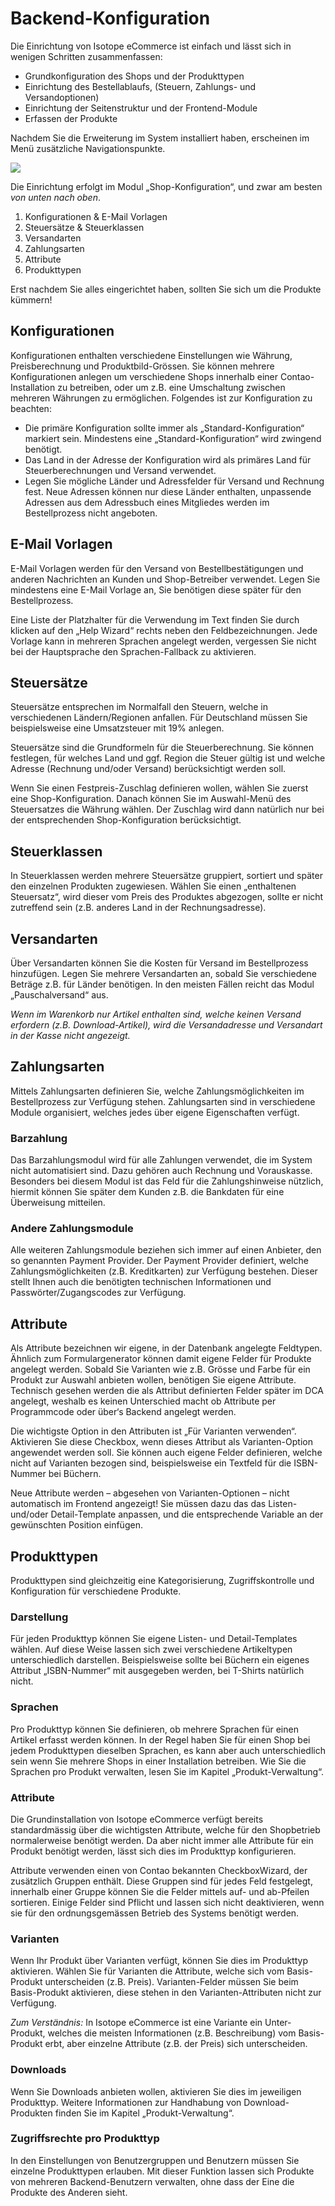 # Backend-Konfiguration

Die Einrichtung von Isotope eCommerce ist einfach und lässt sich in wenigen Schritten zusammenfassen:
- Grundkonfiguration des Shops und der Produkttypen
- Einrichtung des Bestellablaufs, (Steuern, Zahlungs- und Versandoptionen)
- Einrichtung der Seitenstruktur und der Frontend-Module
- Erfassen der Produkte

Nachdem Sie die Erweiterung im System installiert haben, erscheinen im Menü zusätzliche Navigationspunkte.

![](https://raw.github.com/isotope/docs/tree/1.4/de/manual/1-backend_01.png)

Die Einrichtung erfolgt im Modul „Shop-Konfiguration“, und zwar am besten *von unten nach oben*.

1. Konfigurationen & E-Mail Vorlagen
2. Steuersätze & Steuerklassen
3. Versandarten
4. Zahlungsarten
5. Attribute
6. Produkttypen

Erst nachdem Sie alles eingerichtet haben, sollten Sie sich um die Produkte kümmern!


## Konfigurationen

Konfigurationen enthalten verschiedene Einstellungen wie Währung, Preisberechnung und Produktbild-Grössen. Sie können mehrere Konfigurationen anlegen um verschiedene Shops innerhalb einer Contao-Installation zu betreiben, oder um z.B. eine Umschaltung zwischen mehreren Währungen zu ermöglichen. Folgendes ist zur Konfiguration zu beachten:
- Die primäre Konfiguration sollte immer als „Standard-Konfiguration“ markiert sein. Mindestens eine „Standard-Konfiguration“ wird zwingend benötigt.
- Das Land in der Adresse der Konfiguration wird als primäres Land für Steuerberechnungen und Versand verwendet.
- Legen Sie mögliche Länder und Adressfelder für Versand und Rechnung fest. Neue Adressen können nur diese Länder enthalten, unpassende Adressen aus dem Adressbuch eines Mitgliedes werden im Bestellprozess nicht angeboten.


## E-Mail Vorlagen

E-Mail Vorlagen werden für den Versand von Bestellbestätigungen und anderen Nachrichten an Kunden und Shop-Betreiber verwendet. Legen Sie mindestens eine E-Mail Vorlage an, Sie benötigen diese später für den Bestellprozess.

Eine Liste der Platzhalter für die Verwendung im Text finden Sie durch klicken auf den „Help Wizard“ rechts neben den Feldbezeichnungen. Jede Vorlage kann in mehreren Sprachen angelegt werden, vergessen Sie nicht bei der Hauptsprache den Sprachen-Fallback zu aktivieren.


## Steuersätze

Steuersätze entsprechen im Normalfall den Steuern, welche in verschiedenen Ländern/Regionen anfallen. Für Deutschland müssen Sie beispielsweise eine Umsatzsteuer mit 19% anlegen.

Steuersätze sind die Grundformeln für die Steuerberechnung. Sie können festlegen, für welches Land und ggf. Region die Steuer gültig ist und welche Adresse (Rechnung und/oder Versand) berücksichtigt werden soll.

Wenn Sie einen Festpreis-Zuschlag definieren wollen, wählen Sie zuerst eine Shop-Konfiguration. Danach können Sie im Auswahl-Menü des Steuersatzes die Währung wählen. Der Zuschlag wird dann natürlich nur bei der entsprechenden Shop-Konfiguration berücksichtigt.


## Steuerklassen

In Steuerklassen werden mehrere Steuersätze gruppiert, sortiert und später den einzelnen Produkten zugewiesen. Wählen Sie einen „enthaltenen Steuersatz“, wird dieser vom Preis des Produktes abgezogen, sollte er nicht zutreffend sein (z.B. anderes Land in der Rechnungsadresse).


## Versandarten
Über Versandarten können Sie die Kosten für Versand im Bestellprozess hinzufügen. Legen Sie mehrere Versandarten an, sobald Sie verschiedene Beträge z.B. für Länder benötigen. In den meisten Fällen reicht das Modul „Pauschalversand“ aus.

*Wenn im Warenkorb nur Artikel enthalten sind, welche keinen Versand erfordern (z.B. Download-Artikel), wird die Versandadresse und Versandart in der Kasse nicht angezeigt.*


## Zahlungsarten

Mittels Zahlungsarten definieren Sie, welche Zahlungsmöglichkeiten im Bestellprozess zur Verfügung stehen. Zahlungsarten sind in verschiedene Module organisiert, welches jedes über eigene Eigenschaften verfügt.


### Barzahlung

Das Barzahlungsmodul wird für alle Zahlungen verwendet, die im System nicht automatisiert sind. Dazu gehören auch Rechnung und Vorauskasse. Besonders bei diesem Modul ist das Feld für die Zahlungshinweise nützlich, hiermit können Sie später dem Kunden z.B. die Bankdaten für eine Überweisung mitteilen.


### Andere Zahlungsmodule

Alle weiteren Zahlungsmodule beziehen sich immer auf einen Anbieter, den so genannten Payment Provider. Der Payment Provider definiert, welche Zahlungsmöglichkeiten (z.B. Kreditkarten) zur Verfügung bestehen. Dieser stellt Ihnen auch die benötigten technischen Informationen und Passwörter/Zugangscodes zur Verfügung.


## Attribute

Als Attribute bezeichnen wir eigene, in der Datenbank angelegte Feldtypen. Ähnlich zum Formulargenerator können damit eigene Felder für Produkte angelegt werden. Sobald Sie Varianten wie z.B. Grösse und Farbe für ein Produkt zur Auswahl anbieten wollen, benötigen Sie eigene Attribute. Technisch gesehen werden die als Attribut definierten Felder später im DCA angelegt, weshalb es keinen Unterschied macht ob Attribute per Programmcode oder über‘s Backend angelegt werden.

Die wichtigste Option in den Attributen ist „Für Varianten verwenden“. Aktivieren Sie diese Checkbox, wenn dieses Attribut als Varianten-Option angewendet werden soll. Sie können auch eigene Felder definieren, welche nicht auf Varianten bezogen sind, beispielsweise ein Textfeld für die ISBN-Nummer bei Büchern.

Neue Attribute werden – abgesehen von Varianten-Optionen – nicht automatisch im Frontend angezeigt! Sie müssen dazu das das Listen- und/oder Detail-Template anpassen, und die entsprechende Variable an der gewünschten Position einfügen.


## Produkttypen

Produkttypen sind gleichzeitig eine Kategorisierung, Zugriffskontrolle und Konfiguration für verschiedene Produkte.


### Darstellung

Für jeden Produkttyp können Sie eigene Listen- und Detail-Templates wählen. Auf diese Weise lassen sich zwei verschiedene Artikeltypen unterschiedlich darstellen. Beispielsweise sollte bei Büchern ein eigenes Attribut „ISBN-Nummer“ mit ausgegeben werden, bei T-Shirts natürlich nicht.


### Sprachen

Pro Produkttyp können Sie definieren, ob mehrere Sprachen für einen Artikel erfasst werden können. In der Regel haben Sie für einen Shop bei jedem Produkttypen dieselben Sprachen, es kann aber auch unterschiedlich sein wenn Sie mehrere Shops in einer Installation betreiben. Wie Sie die Sprachen pro Produkt verwalten, lesen Sie im Kapitel „Produkt-Verwaltung“.


### Attribute

Die Grundinstallation von Isotope eCommerce verfügt bereits standardmässig über die wichtigsten Attribute, welche für den Shopbetrieb normalerweise benötigt werden. Da aber nicht immer alle Attribute für ein Produkt benötigt werden, lässt sich dies im Produkttyp konfigurieren.

Attribute verwenden einen von Contao bekannten CheckboxWizard, der zusätzlich Gruppen enthält. Diese Gruppen sind für jedes Feld festgelegt, innerhalb einer Gruppe können Sie die Felder mittels auf- und ab-Pfeilen sortieren. Einige Felder sind Pflicht und lassen sich nicht deaktivieren, wenn sie für den ordnungsgemässen Betrieb des Systems benötigt werden.


### Varianten

Wenn Ihr Produkt über Varianten verfügt, können Sie dies im Produkttyp aktivieren. Wählen Sie für Varianten die Attribute, welche sich vom Basis-Produkt unterscheiden (z.B. Preis). Varianten-Felder müssen Sie beim Basis-Produkt aktivieren, diese stehen in den Varianten-Attributen nicht zur Verfügung.

*Zum Verständnis:* In Isotope eCommerce ist eine Variante ein Unter-Produkt, welches die meisten Informationen (z.B. Beschreibung) vom Basis-Produkt erbt, aber einzelne Attribute (z.B. der Preis) sich unterscheiden.


### Downloads

Wenn Sie Downloads anbieten wollen, aktivieren Sie dies im jeweiligen Produkttyp. Weitere Informationen zur Handhabung von Download-Produkten finden Sie im Kapitel „Produkt-Verwaltung“.


### Zugriffsrechte pro Produkttyp

In den Einstellungen von Benutzergruppen und Benutzern müssen Sie einzelne Produkttypen erlauben. Mit dieser Funktion lassen sich Produkte von mehreren Backend-Benutzern verwalten, ohne dass der Eine die Produkte des Anderen sieht.